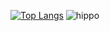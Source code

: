 [![Top Langs](https://github-readme-stats.vercel.app/api/top-langs/?username=Adriano-js&layout=compact)](https://github.com/anuraghazra/github-readme-stats) ![hippo](https://i.pinimg.com/originals/01/32/31/01323190cd6933de96287a5804fd636a.gif)
